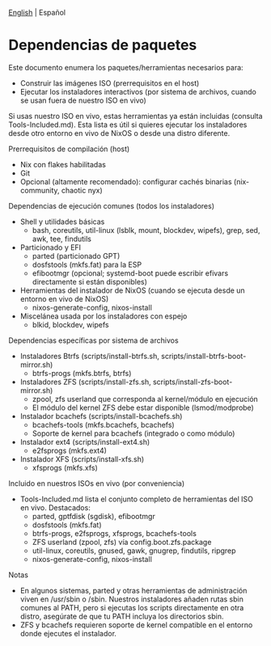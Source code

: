 <!--
Author: Don Williams (aka ddubs)
Created: 2025-10-21
Project: https://github.com/dwilliam62/nix-iso
-->

[English](./package-dependencies.md) | Español

# Dependencias de paquetes

Este documento enumera los paquetes/herramientas necesarios para:
- Construir las imágenes ISO (prerrequisitos en el host)
- Ejecutar los instaladores interactivos (por sistema de archivos, cuando se usan fuera de nuestro ISO en vivo)

Si usas nuestro ISO en vivo, estas herramientas ya están incluidas (consulta Tools-Included.md). Esta lista es útil si quieres ejecutar los instaladores desde otro entorno en vivo de NixOS o desde una distro diferente.

Prerrequisitos de compilación (host)
- Nix con flakes habilitadas
- Git
- Opcional (altamente recomendado): configurar cachés binarias (nix-community, chaotic nyx)

Dependencias de ejecución comunes (todos los instaladores)
- Shell y utilidades básicas
  - bash, coreutils, util-linux (lsblk, mount, blockdev, wipefs), grep, sed, awk, tee, findutils
- Particionado y EFI
  - parted (particionado GPT)
  - dosfstools (mkfs.fat) para la ESP
  - efibootmgr (opcional; systemd-boot puede escribir efivars directamente si están disponibles)
- Herramientas del instalador de NixOS (cuando se ejecuta desde un entorno en vivo de NixOS)
  - nixos-generate-config, nixos-install
- Miscelánea usada por los instaladores con espejo
  - blkid, blockdev, wipefs

Dependencias específicas por sistema de archivos
- Instaladores Btrfs (scripts/install-btrfs.sh, scripts/install-btrfs-boot-mirror.sh)
  - btrfs-progs (mkfs.btrfs, btrfs)
- Instaladores ZFS (scripts/install-zfs.sh, scripts/install-zfs-boot-mirror.sh)
  - zpool, zfs userland que corresponda al kernel/módulo en ejecución
  - El módulo del kernel ZFS debe estar disponible (lsmod/modprobe)
- Instalador bcachefs (scripts/install-bcachefs.sh)
  - bcachefs-tools (mkfs.bcachefs, bcachefs)
  - Soporte de kernel para bcachefs (integrado o como módulo)
- Instalador ext4 (scripts/install-ext4.sh)
  - e2fsprogs (mkfs.ext4)
- Instalador XFS (scripts/install-xfs.sh)
  - xfsprogs (mkfs.xfs)

Incluido en nuestros ISOs en vivo (por conveniencia)
- Tools-Included.md lista el conjunto completo de herramientas del ISO en vivo. Destacados:
  - parted, gptfdisk (sgdisk), efibootmgr
  - dosfstools (mkfs.fat)
  - btrfs-progs, e2fsprogs, xfsprogs, bcachefs-tools
  - ZFS userland (zpool, zfs) vía config.boot.zfs.package
  - util-linux, coreutils, gnused, gawk, gnugrep, findutils, ripgrep
  - nixos-generate-config, nixos-install

Notas
- En algunos sistemas, parted y otras herramientas de administración viven en /usr/sbin o /sbin. Nuestros instaladores añaden rutas sbin comunes al PATH, pero si ejecutas los scripts directamente en otra distro, asegúrate de que tu PATH incluya los directorios sbin.
- ZFS y bcachefs requieren soporte de kernel compatible en el entorno donde ejecutes el instalador.

